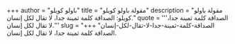 +++
author = "باولو كويلو"
title = "مقولة باولو كويلو"
description = "مقولة باولو كويلو: الصداقة كلمة ثمينة جدا، لا تقال لكل إنسان."
quote = '''الصداقة كلمة ثمينة جدا، لا تقال لكل إنسان.'''
slug = "الصداقة-كلمة-ثمينة-جدا-لا-تقال-لكل-إنسان"
+++
الصداقة كلمة ثمينة جدا، لا تقال لكل إنسان.
